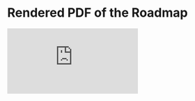 # Rendered PDF of the Roadmap

![Rendered PDF](https://rawgit.com/ARM-Synergy/tracer-mip/main/TRACER-MIP-Roadmap-2024_Sep30-Final.pdf)
